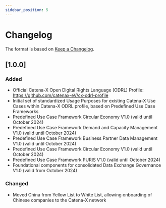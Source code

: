 ```yaml
---
sidebar_position: 5
---
```

# Changelog

The format is based on [Keep a Changelog](https://keepachangelog.com/en/1.0.0/).

## [1.0.0]

### Added

- Official Catena-X Open Digital Rights Language (ODRL) Profile: https://github.com/catenax-eV/cx-odrl-profile
- Initial set of standardized Usage Purposes for existing Catena-X Use Cases within Catena-X ODRL profile, based on Predefined Use Case Frameworks
- Predefined Use Case Framework Circular Economy V1.0 (valid until October 2024)
- Predefined Use Case Framework Demand and Capacity Management V1.0 (valid until October 2024)
- Predefined Use Case Framework Business Partner Data Management V1.0 (valid until October 2024)
- Predefined Use Case Framework Circular Economy V1.0 (valid until October 2024)
- Predefined Use Case Framework PURIS V1.0 (valid until October 2024)
- Foundational components for consolidated Data Exchange Governance V1.0 (valid from October 2024)

### Changed

- Moved China from Yellow List to White List, allowing onboarding of Chinese companies to the Catena-X network
